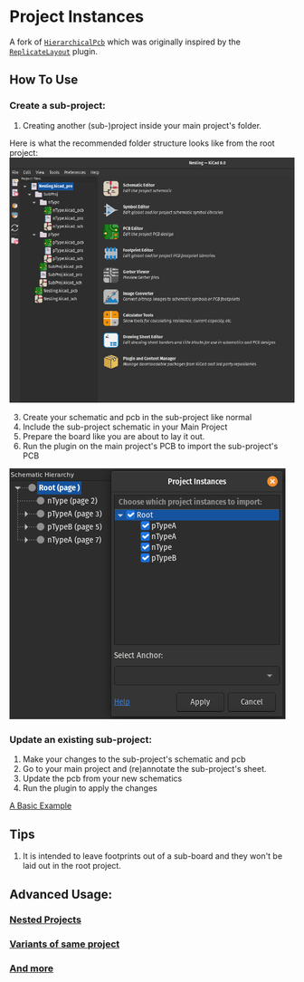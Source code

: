 # Project Instances
A fork of [`HierarchicalPcb`](https://github.com/gauravmm/HierarchicalPcb) which was originally inspired by the [`ReplicateLayout`](https://github.com/MitjaNemec/ReplicateLayout) plugin.

## How To Use

### Create a sub-project:
   1. Creating another (sub-)project inside your main project's folder. 

Here is what the recommended folder structure looks like from the root project:
![What the project tree looks like](https://github.com/OfficialDyray/ProjectInstances/blob/schParser/images/FolderStructure.png)

   3. Create your schematic and pcb in the sub-project like normal
   4. Include the sub-project schematic in your Main Project
   5. Prepare the board like you are about to lay it out.
   6. Run the plugin on the main project's PCB to import the sub-project's PCB

![](https://github.com/OfficialDyray/ProjectInstances/blob/schParser/images/SideBySideHierarchy.png)

### Update an existing sub-project:
   1. Make your changes to the sub-project's schematic and pcb
   2. Go to your main project and (re)annotate the sub-project's sheet.
   3. Update the pcb from your new schematics
   4. Run the plugin to apply the changes

[A Basic Example](examples/Basic)

## Tips
   1. It is intended to leave footprints out of a sub-board and they won't be laid out in the root project.

## Advanced Usage:
### [Nested Projects](examples/Nesting)
### [Variants of same project](examples/Variants)
### [And more](examples)
